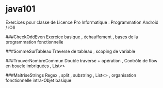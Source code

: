 # java101
Exercices pour classe de Licence Pro Informatique : Programmation Android / iOS

###CheckOddEven
Exercice basique , échauffement , bases de la programmation fonctionnelle

###SommeSurTableau
Traverse de tableau , scoping de variable

###TrouverNombreCommun
Double traverse + opération , Contrôle de flow en boucle imbriquées , List<>

###MaitriseStrings
Regex , split , substring , List<> , organisation fonctionnelle intra-Objet basique 

